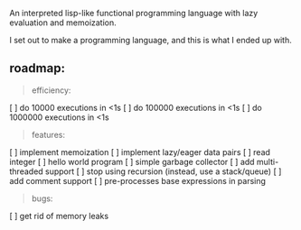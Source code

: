 An interpreted lisp-like functional programming language with lazy evaluation and memoization.

I set out to make a programming language, and this is what I ended up with.

## roadmap:

> efficiency:

[ ] do 10000 executions in <1s
[ ] do 100000 executions in <1s
[ ] do 1000000 executions in <1s

> features:

[ ] implement memoization
[ ] implement lazy/eager data pairs
[ ] read integer
[ ] hello world program
[ ] simple garbage collector
[ ] add multi-threaded support
[ ] stop using recursion (instead, use a stack/queue)
[ ] add comment support
[ ] pre-processes base expressions in parsing

> bugs:

[ ] get rid of memory leaks
